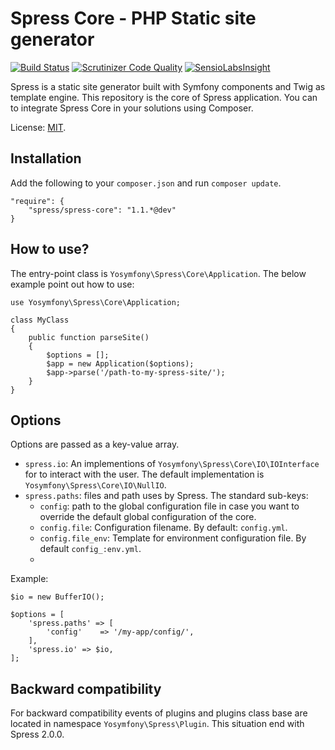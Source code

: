 Spress Core - PHP Static site generator
=======================================

[![Build Status](https://travis-ci.org/spress/Spress.png?branch=master)](https://travis-ci.org/spress/Spress)
[![Scrutinizer Code Quality](https://scrutinizer-ci.com/g/spress/Spress/badges/quality-score.png?b=master)](https://scrutinizer-ci.com/g/spress/Spress/?branch=master)
[![SensioLabsInsight](https://insight.sensiolabs.com/projects/1ea79d8e-894d-4cf5-8f64-c941376b3f77/mini.png)](https://insight.sensiolabs.com/projects/1ea79d8e-894d-4cf5-8f64-c941376b3f77)

Spress is a static site generator built with Symfony components and Twig as template engine. This repository is the
core of Spress application. You can to integrate Spress Core in your solutions using Composer.

License: [MIT](https://github.com/yosymfony/Spress/blob/master/LICENSE).

Installation
------------
Add the following to your `composer.json` and run `composer update`.

```
"require": {
    "spress/spress-core": "1.1.*@dev"
}
```

How to use?
-----------
The entry-point class is `Yosymfony\Spress\Core\Application`. The below example point out how to use:

```
use Yosymfony\Spress\Core\Application;

class MyClass
{
    public function parseSite()
    {
        $options = [];
        $app = new Application($options);
        $app->parse('/path-to-my-spress-site/');
    }
}
```

## Options
Options are passed as a key-value array.

* `spress.io`: An implementions of `Yosymfony\Spress\Core\IO\IOInterface` for to interact with the user. The default implementation is `Yosymfony\Spress\Core\IO\NullIO`.
* `spress.paths`: files and path uses by Spress. The standard sub-keys:
  * `config`: path to the global configuration file in case you want to override the default global configuration of the core.
  * `config.file`: Configuration filename. By default: `config.yml`.
  * `config.file_env`: Template for environment configuration file. By default `config_:env.yml`.
  * 

Example:
```
$io = new BufferIO();

$options = [
    'spress.paths' => [
        'config'    => '/my-app/config/',
    ],
    'spress.io' => $io,
];
```

Backward compatibility
----------------------
For backward compatibility events of plugins and plugins class base are located in namespace `Yosymfony\Spress\Plugin`.
This situation end with Spress 2.0.0.